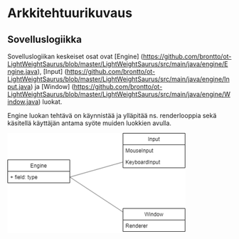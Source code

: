 # Arkkitehtuurikuvaus

## Sovelluslogiikka
Sovelluslogiikan keskeiset osat ovat [Engine]
(https://github.com/brontto/ot-LightWeightSaurus/blob/master/LightWeightSaurus/src/main/java/engine/Engine.java), [Input]
(https://github.com/brontto/ot-LightWeightSaurus/blob/master/LightWeightSaurus/src/main/java/engine/Input.java) ja [Window]
(https://github.com/brontto/ot-LightWeightSaurus/blob/master/LightWeightSaurus/src/main/java/engine/Window.java) luokat. 

Engine luokan tehtävä on käynnistää ja ylläpitää ns. renderlooppia sekä käsitellä käyttäjän antama syöte muiden luokkien avulla.

<img src="https://raw.githubusercontent.com/brontto/ot-LightWeightSaurus/master/dokumentaatio/kuvat/alustavatluokat.png" width="400">


